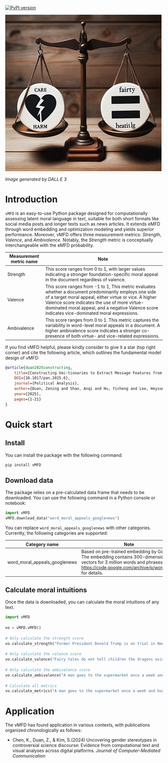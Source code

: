 [![PyPI version](https://badge.fury.io/py/vMFD.svg)](https://badge.fury.io/py/vMFD)

![](moral_foundation.png)

*Image generated by DALL·E 3*

# Introduction

`vMFD` is an easy-to-use Python package designed for computationally assessing latent moral language in text, suitable for both short formats like social media posts and longer texts such as news articles. It extends eMFD through word embedding and optimization modeling and yields superior performance. Moreover, vMFD offers three measurement metrics: *Strength*, *Valence*, and *Ambivalence*. Notably, the *Strength* metric is conceptually interchangeable with the eMFD probability.

| Measurement metric name | Note |
|---------------|------|
| Strength    | This score ranges from 0 to 1, with larger values indicating a stronger foundation-specific moral appeal in the document regardless of valence.|
| Valence    | This score ranges from -1 to 1, This metric evaluates whether a document predominantly employs one side of a target moral appeal, either virtue or vice. A higher Valence score indicates the use of more virtue-dominated moral appeal, and a negative Valence score indicates vice-dominated moral expressions.|
| Ambivalence   | This score ranges from 0 to 1. This metric captures the variability in word-level moral appeals in a document. A higher ambivalence score indicates a stronger co-presence of both virtue- and vice-related expressions.|

If you find vMFD helpful, please kindly consider to give it a star (top right corner) and cite the following article, which outlines the fundamental model design of vMFD:

```bibtex
@article{duan2025constructing,
	title={Constructing Vec-tionaries to Extract Message Features from Texts: A Case Study of Moral Content},
	DOI={10.1017/pan.2025.6},
	journal={Political Analysis},
	author={Duan, Zening and Shao, Anqi and Hu, Yicheng and Lee, Heysung and Liao, Xining and Suh, Yoo Ji and Kim, Jisoo and Yang, Kai-Cheng and Chen, Kaiping and Yang, Sijia},
	year={2025},
	pages={1-21}
}
```

# Quick start

## Install

You can install the package with the following command:
```bash
pip install vMFD
```

## Download data

The package relies on a pre-calculated data frame that needs to be downloaded.
You can use the following command in a Python console or notebook:

```py
import vMFD
vMFD.download_data("word_moral_appeals_googlenews")
```

You can replace `word_moral_appeals_googlenews` with other categories. Currently, the following categories are supported:

| Category name | Note |
|---------------|------|
| word_moral_appeals_googlenews    | Based on pre-trained embedding by Google. The embedding contains 300-dimensional vectors for 3 million words and phrases. See https://code.google.com/archive/p/word2vec/ for details. |

## Calculate moral intuitions

Once the data is downloaded, you can calculate the moral intuitions of any text.

```py
import vMFD

vo = vMFD.vMFD()

# Only calculate the strength score
vo.calculate_strength("Former President Donald Trump is on trial in New York in a $250 million civil lawsuit that could alter the personal fortune and real estate empire that helped propel Trump to the White House.")

# Only calculate the valence score
vo.calculate_valence("Fairy tales do not tell children the dragons exist. Children already know that dragons exist. Fairy tales tell children the dragons can be killed.")

# Only calculate the ambivalence score
vo.calculate_ambivalence("A man goes to the supermarket once a week and buys a chicken. But before cooking the chicken, he has sexual intercourse with it. Then he cooks it and eats it.")

# Calculate all metrics
vo.calculate_metrics("A man goes to the supermarket once a week and buys a chicken. But before cooking the chicken, he has sexual intercourse with it. Then he cooks it and eats it.")
```

# Application
The vMFD has found application in various contexts, with publications organized chronologically as follows:

- Chen, K., Duan, Z., & Kim, S.(2024) Uncovering gender stereotypes in controversial science discourse: Evidence from computational text and visual analyses across digital platforms. *Journal of Computer-Mediated Communication*
